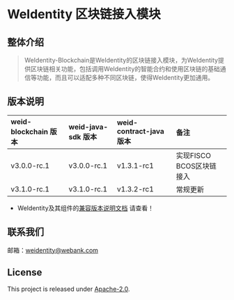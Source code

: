 WeIdentity 区块链接入模块
=============================================================

整体介绍
--------

> WeIdentity-Blockchain是WeIdentity的区块链接入模块，为WeIdentity提供区块链相关功能，包括调用WeIdentity的智能合约和使用区块链的基础通信等功能，而且可以适配多种不同区块链，使得WeIdentity更加通用。

版本说明
--------

| weid-blockchain 版本 | weid-java-sdk 版本 | weid-contract-java 版本 | 备注 |
| :---- | :---- | :---- | :---- |
| v3.0.0-rc.1 | v3.0.0-rc.1 | v1.3.1-rc1 | 实现FISCO BCOS区块链接入 |
| v3.1.0-rc.1 | v3.1.0-rc.1 | v1.3.2-rc1 | 常规更新 |

* WeIdentity及其组件的[兼容版本说明文档](https://weidentity.readthedocs.io/zh_CN/develop/docs/compatibility.html) 请查看！


## 联系我们

邮箱：weidentity@webank.com

## License

This project is released under [Apache-2.0](http://www.apache.org/licenses/LICENSE-2.0).
